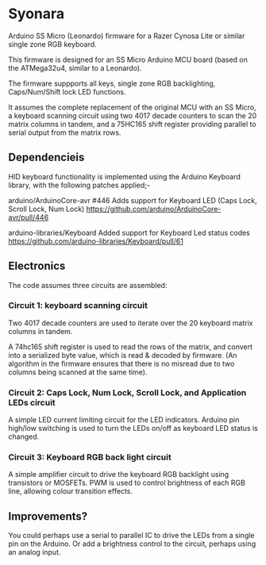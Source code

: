 # Syonara
Arduino SS Micro (Leonardo) firmware for a Razer Cynosa Lite or similar single zone RGB keyboard.

This firmware is designed for an SS Micro Arduino MCU board (based on the ATMega32u4, similar to a Leonardo).

The firmware suppports all keys, single zone RGB backlighting, Caps/Num/Shift lock LED functions.

It assumes the complete replacement of the original MCU with an SS Micro, a keyboard scanning circuit using two 4017 decade counters to scan the 20 matrix columns in tandem, and a 75HC165 shift register providing parallel to serial output from the matrix rows.

## Dependencieis

HID keyboard functionality is implemented using the Arduino Keyboard library, with the following patches applied;-

arduino/ArduinoCore-avr #446
Adds support for Keyboard LED (Caps Lock, Scroll Lock, Num Lock) 
https://github.com/arduino/ArduinoCore-avr/pull/446

arduino-libraries/Keyboard
Added support for Keyboard Led status codes
https://github.com/arduino-libraries/Keyboard/pull/61

## Electronics

The code assumes three circuits are assembled:

### Circuit 1: keyboard scanning circuit

Two 4017 decade counters are used to iterate over the 20 keyboard matrix columns in tandem.

A 74hc165 shift register is used to read the rows of the matrix, and convert into a serialized byte value, which is read & decoded by firmware. (An algorithm in the firmware ensures that there is no misread due to two columns being scanned at the same time).

### Circuit 2: Caps Lock, Num Lock, Scroll Lock, and Application LEDs circuit

A simple LED current limiting circuit for the LED indicators. Arduino pin high/low switching is used to turn the LEDs on/off as keyboard LED status is changed.

### Circuit 3: Keyboard RGB back light circuit

A simple amplifier circuit to drive the keyboard RGB backlight using transistors or MOSFETs. PWM is used to control brightness of each RGB line, allowing colour transition effects.

## Improvements?

You could perhaps use a serial to parallel IC to drive the LEDs from a single pin on the Arduino. Or add a brightness control to the circuit, perhaps using an analog input. 
